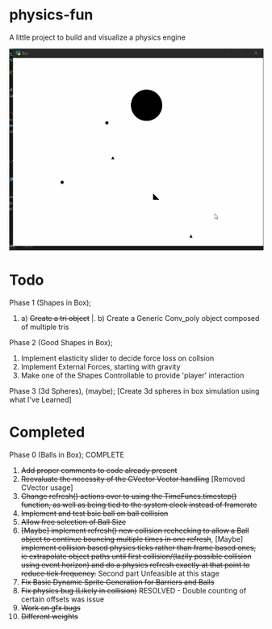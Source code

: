 # physics-fun
A little project to build and visualize a physics engine

![Visual Example](demo.gif)

# Todo

Phase 1 (Shapes in Box);
1. a) ~~Create a tri object~~
|. b) Create a Generic Conv_poly object composed of multiple tris

Phase 2 (Good Shapes in Box);
1. Implement elasticity slider to decide force loss on collsion
2. Implement External Forces, starting with gravity
3. Make one of the Shapes Controllable to provide 'player' interaction

Phase 3 (3d Spheres), (maybe);
[Create 3d spheres in box simulation using what I've Learned]

# Completed
Phase 0 (Balls in Box); COMPLETE
1. ~~Add proper comments to code already present~~
2. ~~Reevaluate the necessity of the CVector Vector handling~~ [Removed CVector usage]
3. ~~Change refresh() actions over to using the TimeFuncs.timestep() function, as well as being tied to the system clock instead of framerate~~
4. ~~Implement and test bsic ball on ball collision~~
5. ~~Allow free selection of Ball Size~~
6. ~~[Maybe] implement refresh() new collision rechecking to allow a Ball object to continue bouncing multiple times in one refresh~~, [Maybe] ~~implement collision based physics ticks rather than frame based ones, ie extrapolate object paths until first collision/(lazily possible collision using event horizon) and do a physics refresh exactly at that point to reduce tick frequency.~~ Second part Unfeasible at this stage
7. ~~Fix Basic Dynamic Sprite Generation for Barriers and Balls~~
8. ~~Fix physics bug (Likely in collision)~~        RESOLVED - Double counting of certain offsets was issue
9. ~~Work on gfx bugs~~
10. ~~Different weights~~

